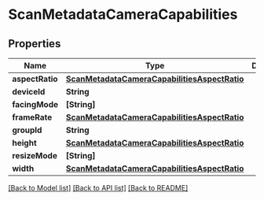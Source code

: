 # ScanMetadataCameraCapabilities

## Properties
Name | Type | Description | Notes
------------ | ------------- | ------------- | -------------
**aspectRatio** | [**ScanMetadataCameraCapabilitiesAspectRatio**](ScanMetadataCameraCapabilitiesAspectRatio.md) |  | [optional] 
**deviceId** | **String** |  | [optional] 
**facingMode** | **[String]** |  | [optional] 
**frameRate** | [**ScanMetadataCameraCapabilitiesAspectRatio**](ScanMetadataCameraCapabilitiesAspectRatio.md) |  | [optional] 
**groupId** | **String** |  | [optional] 
**height** | [**ScanMetadataCameraCapabilitiesAspectRatio**](ScanMetadataCameraCapabilitiesAspectRatio.md) |  | [optional] 
**resizeMode** | **[String]** |  | [optional] 
**width** | [**ScanMetadataCameraCapabilitiesAspectRatio**](ScanMetadataCameraCapabilitiesAspectRatio.md) |  | [optional] 

[[Back to Model list]](../README.md#documentation-for-models) [[Back to API list]](../README.md#documentation-for-api-endpoints) [[Back to README]](../README.md)


